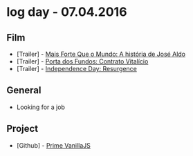 # log day - 07.04.2016

## Film

- \[Trailer\] - [Mais Forte Que o Mundo: A história de José Aldo](https://www.youtube.com/watch?v=_HSALa86blI)
- \[Trailer\] - [Porta dos Fundos: Contrato Vitalício](https://www.youtube.com/watch?v=jL_5_opc21k)
- \[Trailer\] - [Independence Day: Resurgence](https://www.youtube.com/watch?v=LwgF3bmQ1rE)


## General 

- Looking for a job


## Project

- \[Github\] - [Prime VanillaJS](https://github.com/prime-solutions/prime-vanillajs)
